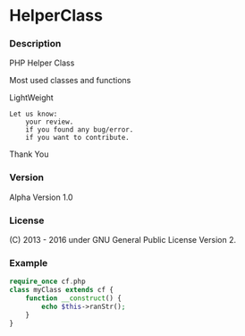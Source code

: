 # HelperClass

### Description
PHP Helper Class

Most used classes and functions

LightWeight

    Let us know:
        your review.
        if you found any bug/error.
        if you want to contribute. 

Thank You

### Version 
Alpha Version 1.0

### License
(C) 2013 - 2016
under GNU General Public License Version 2.

### Example
```php
require_once cf.php
class myClass extends cf {
    function __construct() {
        echo $this->ranStr();
    }
}
```